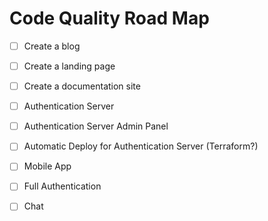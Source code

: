 # Code Quality Road Map

- [ ] Create a blog
- [ ] Create a landing page
- [ ] Create a documentation site

- [ ] Authentication Server
- [ ] Authentication Server Admin Panel
- [ ] Automatic Deploy for Authentication Server (Terraform?)

- [ ] Mobile App
- [ ] Full Authentication
- [ ] Chat
